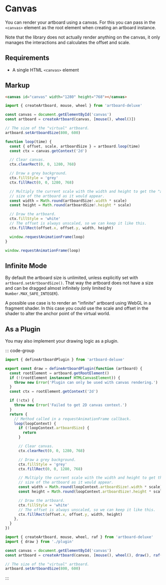 # Canvas

You can render your artboard using a canvas. For this you can pass in the
`<canvas>` element as the root element when creating an artboard instance.

Note that the library does not actually render anything on the canvas, it only
manages the interactions and calculates the offset and scale.

<CodePen id="RNbVEEL" />

## Requirements

- A single HTML `<canvas>` element

## Markup

```html
<canvas id="canvas" width="1280" height="768"></canvas>
```

```typescript
import { createArtboard, mouse, wheel } from 'artboard-deluxe'

const canvas = document.getElementById('canvas')
const artboard = createArtboard(canvas, [mouse(), wheel()])

// The size of the "virtual" artboard.
artboard.setArtboardSize(800, 600)

function loop(time) {
  const { offset, scale, artboardSize } = artboard.loop(time)
  const ctx = canvas.getContext('2d')

  // Clear canvas.
  ctx.clearRect(0, 0, 1280, 768)

  // Draw a grey background.
  ctx.fillStyle = 'grey'
  ctx.fillRect(0, 0, 1280, 768)

  // Multiply the current scale with the width and height to get the "actual"
  // size of the artboard as it would appear.
  const width = Math.round(artboardSize!.width * scale)
  const height = Math.round(artboardSize!.height * scale)

  // Draw the artboard.
  ctx.fillStyle = 'white'
  // The offset is always unscaled, so we can keep it like this.
  ctx.fillRect(offset.x, offset.y, width, height)

  window.requestAnimationFrame(loop)
}

window.requestAnimationFrame(loop)
```

## Infinite Mode

By default the artboard size is unlimited, unless explicitly set with
`artboard.setArtboardSize()`. That way the artboard does not have a size and can
be dragged almost infinitely (only limited by `Number.MAX_SAFE_INTEGER`).

A possible use case is to render an "infinite" artboard using WebGL in a
fragment shader. In this case you could use the scale and offset in the shader
to alter the anchor point of the virtual world.

## As a Plugin

You may also implement your drawing logic as a plugin.

::: code-group

```typescript [plugin.ts]
import { defineArtboardPlugin } from 'artboard-deluxe'

export const draw = defineArtboardPlugin(function (artboard) {
  const rootElement = artboard.getRootElement()
  if (!(rootElement instanceof HTMLCanvasElement)) {
    throw new Error('Plugin can only be used with canvas rendering.')
  }
  const ctx = rootElement.getContext('2d')

  if (!ctx) {
    throw new Error('Failed to get 2D canvas context.')
  }
  return {
    // Method called in a requestAnimationFrame callback.
    loop(loopContext) {
      if (!loopContext.artboardSize) {
        return
      }

      // Clear canvas.
      ctx.clearRect(0, 0, 1280, 768)

      // Draw a grey background.
      ctx.fillStyle = 'grey'
      ctx.fillRect(0, 0, 1280, 768)

      // Multiply the current scale with the width and height to get the "actual"
      // size of the artboard as it would appear.
      const width = Math.round(loopContext.artboardSize!.width * scale)
      const height = Math.round(loopContext.artboardSize!.height * scale)

      // Draw the artboard.
      ctx.fillStyle = 'white'
      // The offset is always unscaled, so we can keep it like this.
      ctx.fillRect(offset.x, offset.y, width, height)
    },
  }
})
```

```typescript [main.ts]
import { createArtboard, mouse, wheel, raf } from 'artboard-deluxe'
import { draw } from './plugin'

const canvas = document.getElementById('canvas')
const artboard = createArtboard(canvas, [mouse(), wheel(), draw(), raf()])

// The size of the "virtual" artboard.
artboard.setArtboardSize(800, 600)
```

:::
